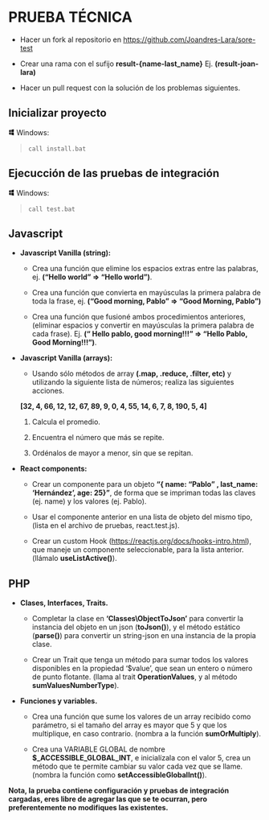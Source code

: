 # PRUEBA TÉCNICA

- Hacer un fork al repositorio en https://github.com/Joandres-Lara/sore-test

- Crear una rama con el sufijo **result-{name-last_name}** Ej. **(result-joan-lara)**

- Hacer un pull request con la solución de los problemas siguientes.

## Inicializar proyecto

<img src="src/windows-icon.png"
     alt="Markdown Monster icon"
     width="12px"/> Windows:

> `call install.bat`

## Ejecucción de las pruebas de integración
<img src="src/windows-icon.png"
     alt="Markdown Monster icon"
     width="12px" /> Windows:

> `call test.bat`

## Javascript

- **Javascript Vanilla (string):**

  - Crea una función que elimine los espacios extras entre las palabras, ej. **(“Hello   world” => “Hello world”)**.

  - Crea una función que convierta en mayúsculas la primera palabra de toda la frase, ej. **(“Good morning, Pablo” => “Good Morning, Pablo”)**

  - Crea una función que fusioné ambos procedimientos anteriores, (eliminar espacios y convertir en mayúsculas la primera palabra de cada frase). Ej. **(“    Hello pablo,      good morning!!!” => “Hello Pablo, Good Morning!!!”)**.

-	**Javascript Vanilla (arrays):**

    - Usando sólo métodos de array **(.map, .reduce, .filter, etc)** y utilizando la siguiente lista de números; realiza las siguientes acciones.

    **[32, 4, 66, 12, 12, 67, 89, 9, 0, 4, 55, 14, 6, 7, 8, 190, 5, 4]**
    
    1. Calcula el promedio.

    2. Encuentra el número que más se repite.
    
    3. Ordénalos de mayor a menor, sin que se repitan.

- **React components:**

  - Crear un componente para un objeto **“{ name: “Pablo” , last_name: ‘Hernández’, age: 25}”**, de forma que se impriman todas las claves (ej. name) y los valores (ej. Pablo).

  - Usar el componente anterior en una lista de objeto del mismo tipo, (lista en el archivo de pruebas, react.test.js).

  - Crear un custom Hook (https://reactjs.org/docs/hooks-intro.html), que maneje un componente seleccionable, para la lista anterior. (llámalo **useListActive()**).

## PHP

- **Clases, Interfaces, Traits.**

  - Completar la clase en **‘Classes\ObjectToJson’** para convertir la instancia del objeto en un json (**toJson()**), y el método estático (**parse()**) para convertir un string-json en una instancia de la propia clase.

  - Crear un Trait que tenga un método para sumar todos los valores disponibles en la propiedad ‘$value’, que sean un entero o número de punto flotante. (llama al trait **OperationValues**, y al método **sumValuesNumberType**).

- **Funciones y variables.**

  - Crea una función que sume los valores de un array recibido como parámetro, si el tamaño del array es mayor que 5 y que los multiplique, en caso contrario. (nombra a la función **sumOrMultiply**).

  - Crea una VARIABLE GLOBAL de nombre **$_ACCESSIBLE_GLOBAL_INT**, e inicialízala con el valor 5, crea un método que te permite cambiar su valor cada vez que se llame. (nombra la función como **setAccessibleGlobalInt()**).

**Nota, la prueba contiene configuración y pruebas de integración cargadas, eres libre de agregar las que se te ocurran, pero preferentemente no modifiques las existentes.**

